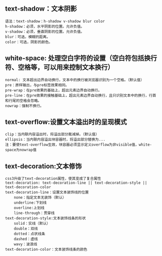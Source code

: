 ## text-shadow：文本阴影
    语法：text-shadow：h-shadow v-shadow blur color
    h-shadow：必须，水平阴影的位置。允许负值。
    v-shadow：必须，垂直阴影的位置。允许负值。
    blur：可选，模糊的距离。
    color：可选，阴影的颜色。

## white-space: 处理空白字符的设置（空白符包括换行符、空格等，可以用来控制文本换行）
    normal: 文本超出边界自动换行，文本中的换行被浏览器识别为一个空格。（默认值）
    pre：原样输出，与pre标签效果相同。
    pre-wrap：在pre效果的基础上，超出元素边界自动换行。
    pre-line：在pre效果的接触基础上，超出元素边界自动换行，且只识别文本中的换行，行首和行尾的空格会忽略。
    nowrap：强制不换行。

## text-overflow:设置文本溢出时的呈现模式
    clip：当内联内容溢出时，将溢出部分裁减掉。（默认值）
    ellipsis：当内联内容溢出块容器时，将溢出部分替换为...
    注：要使text-overflow生效，块容器必须显示定义overflow为非visible值，white-space为nowrap值

## text-decoration:文本修饰
    css3升级了text-decoration属性，使其变成了复合属性
    text-decoration: text-decoration-line || text-decoration-style || text-decoration-color
    text-decoration-line：设置文本装饰线的位置
        none：指定文本无装饰（默认）
        underline:下划线
        overline:上划线
        line-through：贯穿线
    text-decoration-style:文本装饰线条的形状
        solid：实线（默认）
        double：双线
        dotted：点状线条
        dashed：虚线
        wavy：波浪线
    text-decoration-color：文本装饰线条的颜色